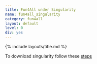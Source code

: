 ```yaml
---
title: Fun4All under Singularity
name: fun4all_singularity
category: fun4all
layout: default
level: 0
div: yes
---
```


{% include layouts/title.md %}

To download singularity follow these [steps](https://github.com/eic/Singularity/blob/master/README.md)
